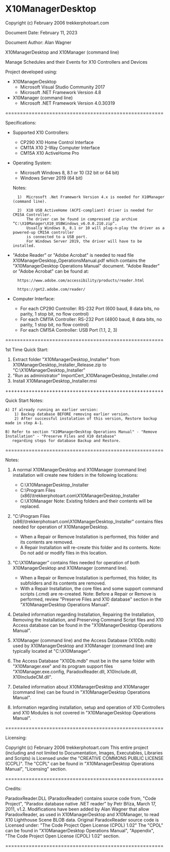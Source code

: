 # X10ManagerDesktop

Copyright (c) February 2006 trekkerphotoart.com

Document Date: February 11, 2023

Document Author: Alan Wagner

X10ManagerDesktop and X10Manager (command line)

Manage Schedules and their Events for X10 Controllers and Devices

Project developed using:
- X10ManagerDesktop
	- Microsoft Visual Studio Community 2017
	- Microsoft .NET Framework Version 4.8
- X10Manager (command line)
	- Microsoft .NET Framework Version 4.0.30319

======================================================

Specifications:

- Supported X10 Controllers:
	- CP290 X10 Home Control Interface
	- CM11A X10 2-Way Computer Interface
	- CM15A X10 ActiveHome Pro

- Operating System:
	- Microsoft Windows 8, 8.1 or 10 (32 bit or 64 bit)
	- Windows Server 2019 (64 bit)
	
	Notes:
		
		1)	Microsoft .Net Framework Version 4.x is needed for X10Manager (command line).
		
		2)	X10 USB ActiveHome (ACPI-compliant) driver is needed for CM15A Controller.
			The driver can be found in compressed zip archive “C:\X10Manager\X10_USBWindows_v6.0.0.210.zip”.
			Usually Windows 8, 8.1 or 10 will plug-n-play the driver as a powered-up CM15A controller
			is connected to a USB port.
			For Windows Server 2019, the driver will have to be installed.

- "Adobe Reader" or "Adobe Acrobat" is needed to read file X10ManagerDesktop_OperationsManual.pdf which contains the "X10ManagerDesktop Operations Manual" document.
  "Adobe Reader" or "Adobe Acrobat" can be found at:
  		
		https://www.adobe.com/accessibility/products/reader.html
		
		https://get2.adobe.com/reader/ 

- Computer Interface:
	- For each CP290 Controller: RS-232 Port (600 baud, 8 data bits, no parity, 1 stop bit, no flow control)
	- For each CM11A Controller: RS-232 Port (4800 baud, 8 data bits, no parity, 1 stop bit, no flow control)
	- For each CM15A Controller: USB Port (1.1, 2, 3)

======================================================

1st Time Quick Start:

1) Extract folder "X10ManagerDesktop_Installer" from X10ManagerDesktop_Installer_Release.zip to "C:\X10ManagerDesktop_Installer"
2) "Run as administrator" ImportCert_X10ManagerDesktop_Installer.cmd
3) Install X10ManagerDesktop_Installer.msi

++++++++++++++++++++++++++++++++++++++++++++++++++++++

Quick Start Notes:

	A) If already running an earlier version:
		1) Backup database BEFORE removing earlier version.
		2) After successful instalation of this version, Restore backup made in step A-1.
	
	B) Refer to section "X10ManagerDesktop Operations Manual" - "Remove Installation" - "Preserve Files and X10 database" 
	   regarding steps for database Backup and Restore.
	
======================================================

Notes:

1)	A normal X10ManagerDesktop and X10Manager (command line) installation will create new folders in the following locations:
	- C:\X10ManagerDesktop_Installer
	- C:\Program Files (x86)\trekkerphotoart.com\X10ManagerDesktop_Installer
	- C:\X10Manager
	Note: Existing folders and their contents will be replaced.
	
2)	"C:\Program Files (x86)\trekkerphotoart.com\X10ManagerDesktop_Installer" contains files needed for operation of X10ManagerDesktop.
	- When a Repair or Remove Installation is performed, this folder and its contents are removed.
	- A Repair Installation will re-create this folder and its contents.
	Note: Do not add or modify files in this location.
	
3)	“C:\X10Manager” contains files needed for operation of both X10ManagerDesktop and X10Manager (command line).
	- When a Repair or Remove Installation is performed, this folder, its subfolders and its contents are removed.
	- With a Repair Installation, the core files and some support command scripts (.cmd) are re-created.
	Note: Before a Repair or Remove is performed, review "Preserve Files and X10 database" section in the "X10ManagerDesktop Operations Manual".

4)	Detailed information regarding Installation, Repairing the Installation, Removing the Installation,
	and Preserving Command Script files and X10 Access database can be found in the "X10ManagerDesktop Operations Manual".
	
5)	X10Manager (command line) and the Access Database (X10Db.mdb) used by X10ManagerDesktop and X10Manager (command line) are typically located at "C:\X10Manager".

6)	The Access Database "X10Db.mdb" must be in the same folder with "X10Manager.exe" and its program support files 
	"X10Manager.exe.config, ParadoxReader.dll, X10Include.dll, X10IncludeCM.dll".
	
7)	Detailed information about X10ManagerDesktop and X10Manager (command line) can be found in "X10ManagerDesktop Operations Manual".

8)	Information regarding installation, setup and operation of X10 Controllers and X10 Modules is not covered in "X10ManagerDesktop Operations Manual".

======================================================

Licensing:

Copyright (c) February 2006 trekkerphotoart.com
This entire project (including and not limited to Documentation, Images, Executables, Libraries and Scripts) is Licensed under the "CREATIVE COMMONS PUBLIC LICENSE (CCPL)".
The "CCPL" can be found in "X10ManagerDesktop Operations Manual", "Licensing" section.

======================================================

Credits:

ParadoxReader.DLL (ParadoxReader) contains source code from, "Code Project", "Paradox database native .NET reader" by Petr Bříza, March 17, 2011, v1.2.
Modifications have been added by Alan Wagner that allow ParadoxReader, as used in X10ManagerDesktop and X10Manager, to read X10 Lighthouse Scene BLOB data.
Original ParadoxReader source code is Licensed under: "The Code Project Open License (CPOL) 1.02"
The "CPOL" can be found in "X10ManagerDesktop Operations Manual", "Appendix", "The Code Project Open License (CPOL) 1.02" section.

======================================================
